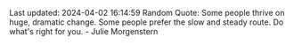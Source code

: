 Last updated: 2024-04-02 16:14:59
Random Quote: Some people thrive on huge, dramatic change. Some people prefer the slow and steady route. Do what's right for you. - Julie Morgenstern
